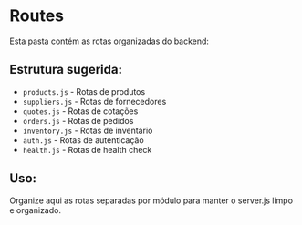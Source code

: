 # Routes

Esta pasta contém as rotas organizadas do backend:

## Estrutura sugerida:
- `products.js` - Rotas de produtos
- `suppliers.js` - Rotas de fornecedores
- `quotes.js` - Rotas de cotações
- `orders.js` - Rotas de pedidos
- `inventory.js` - Rotas de inventário
- `auth.js` - Rotas de autenticação
- `health.js` - Rotas de health check

## Uso:
Organize aqui as rotas separadas por módulo para manter o server.js limpo e organizado.